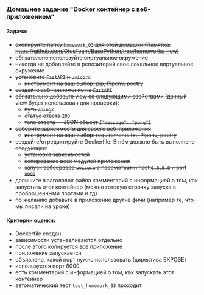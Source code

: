 ### Домашнее задание "Docker контейнер c веб-приложением"
#### Задача:
- ~~скопируйте папку `homework_03` для этой домашки 
  (Памятка: https://github.com/OtusTeam/BasePython/tree/homeworks-new)~~
- ~~обязательно используйте виртуальное окружение~~
- никогда не добавляйте в репозиторий своё локальное виртуальное окружение
- ~~установите `FastAPI` и `uvicorn`~~
    - ~~инструмент на ваш выбор: pip, Pipenv, poetry~~
- ~~создайте веб приложение на `FastAPI`~~
- ~~обязательно добавьте view со следующими свойствами~~
  ~~(данный view будет использован для проверки):~~
    - ~~путь `/ping/`~~
    - ~~статус ответа `200`~~
    - ~~тело ответа — JSON объект `{"message": "pong"}`~~
- ~~соберите зависимости для своего веб-приложения~~
    - ~~инструмент на ваш выбор: requirements.txt, Pipenv, poetry~~
- ~~создайте/отредактируйте Dockerfile. В нём должно быть выполнено следующее:~~
    - ~~установка зависимостей~~
    - ~~копирование всех модулей приложения~~
    - ~~запуск вебсервера `uvicorn` c параметрами host `0.0.0.0` и port `8000`~~
- допишите в заголовок файла комментарий с информацией о том, как запустить этот контейнер 
  (можно готовую строчку запуска с проброшенными портами и тд)
- по желанию добавьте в приложение другие фичи (например те, что мы писали на уроке)
#### Критерии оценки:
- Dockerfile создан
- зависимости устанавливаются отдельно
- после этого копируется всё приложение
- приложение запускается
- объявлено, какой порт нужно использовать (директива EXPOSE)
- используется порт 8000
- есть комментарий с информацией о том, как запускать этот контейнер
- автоматический тест `test_homework_03` проходит
